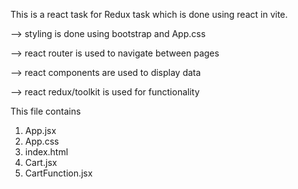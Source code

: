 This is a react task for Redux task which is done using react in vite.

--> styling is done using bootstrap and App.css

--> react router is used to navigate between pages

--> react components are used to display data

--> react redux/toolkit is used for functionality

This file contains

1. App.jsx
2. App.css
3. index.html
4. Cart.jsx
5. CartFunction.jsx
